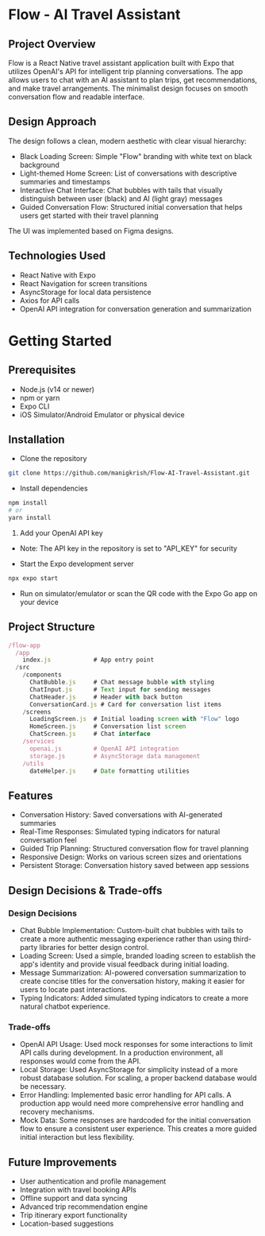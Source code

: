 # Flow - AI Travel Assistant


## Project Overview

Flow is a React Native travel assistant application built with Expo that utilizes OpenAI's API for intelligent trip planning conversations. The app allows users to chat with an AI assistant to plan trips, get recommendations, and make travel arrangements. The minimalist design focuses on smooth conversation flow and readable interface.

## Design Approach

The design follows a clean, modern aesthetic with clear visual hierarchy:

- Black Loading Screen: Simple "Flow" branding with white text on black background
- Light-themed Home Screen: List of conversations with descriptive summaries and timestamps
- Interactive Chat Interface: Chat bubbles with tails that visually distinguish between user (black) and AI (light gray) messages
- Guided Conversation Flow: Structured initial conversation that helps users get started with their travel planning

The UI was implemented based on Figma designs.

## Technologies Used

- React Native with Expo
- React Navigation for screen transitions
- AsyncStorage for local data persistence
- Axios for API calls
- OpenAI API integration for conversation generation and summarization

# Getting Started

## Prerequisites

- Node.js (v14 or newer)
- npm or yarn
- Expo CLI
- iOS Simulator/Android Emulator or physical device

## Installation

- Clone the repository

```bash
git clone https://github.com/manigkrish/Flow-AI-Travel-Assistant.git
```

- Install dependencies

```bash
npm install
# or
yarn install
```

1. Add your OpenAI API key

- Note: The API key in the repository is set to "API_KEY" for security

- Start the Expo development server

```bash
npx expo start
```

- Run on simulator/emulator or scan the QR code with the Expo Go app on your device

## Project Structure

```javascript
/flow-app
  /app
    index.js            # App entry point
  /src
    /components
      ChatBubble.js     # Chat message bubble with styling
      ChatInput.js      # Text input for sending messages
      ChatHeader.js     # Header with back button
      ConversationCard.js # Card for conversation list items
    /screens
      LoadingScreen.js  # Initial loading screen with "Flow" logo
      HomeScreen.js     # Conversation list screen
      ChatScreen.js     # Chat interface
    /services
      openai.js         # OpenAI API integration
      storage.js        # AsyncStorage data management
    /utils
      dateHelper.js     # Date formatting utilities

```

## Features

- Conversation History: Saved conversations with AI-generated summaries
- Real-Time Responses: Simulated typing indicators for natural conversation feel
- Guided Trip Planning: Structured conversation flow for travel planning
- Responsive Design: Works on various screen sizes and orientations
- Persistent Storage: Conversation history saved between app sessions

## Design Decisions & Trade-offs

### Design Decisions

- Chat Bubble Implementation: Custom-built chat bubbles with tails to create a more authentic messaging experience rather than using third-party libraries for better design control.
- Loading Screen: Used a simple, branded loading screen to establish the app's identity and provide visual feedback during initial loading.
- Message Summarization: AI-powered conversation summarization to create concise titles for the conversation history, making it easier for users to locate past interactions.
- Typing Indicators: Added simulated typing indicators to create a more natural chatbot experience.

### Trade-offs

- OpenAI API Usage: Used mock responses for some interactions to limit API calls during development. In a production environment, all responses would come from the API.
- Local Storage: Used AsyncStorage for simplicity instead of a more robust database solution. For scaling, a proper backend database would be necessary.
- Error Handling: Implemented basic error handling for API calls. A production app would need more comprehensive error handling and recovery mechanisms.
- Mock Data: Some responses are hardcoded for the initial conversation flow to ensure a consistent user experience. This creates a more guided initial interaction but less flexibility.

## Future Improvements

- User authentication and profile management
- Integration with travel booking APIs
- Offline support and data syncing
- Advanced trip recommendation engine
- Trip itinerary export functionality
- Location-based suggestions
